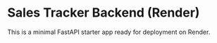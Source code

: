 # Sales Tracker Backend (Render)

This is a minimal FastAPI starter app ready for deployment on Render.

